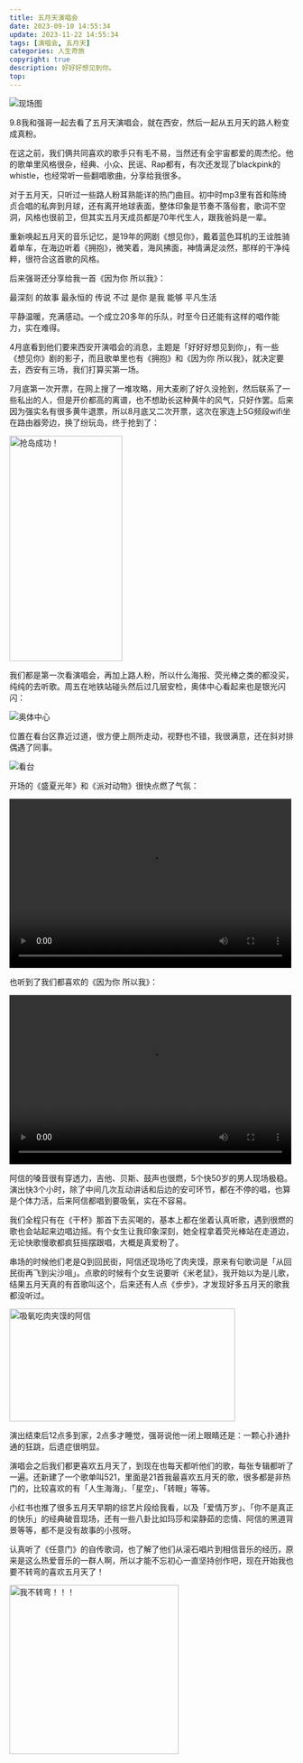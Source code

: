 ```yaml
---
title: 五月天演唱会
date: 2023-09-10 14:55:34
update: 2023-11-22 14:55:34
tags: [演唱会, 五月天]
categories: 人生奇旅
copyright: true
description: 好好好想见到你。
top:
---
```


![现场图](https://s2.loli.net/2023/11/22/AGwTak42r3d1Rio.jpg)

9.8我和强哥一起去看了五月天演唱会，就在西安，然后一起从五月天的路人粉变成真粉。

在这之前，我们俩共同喜欢的歌手只有毛不易，当然还有全宇宙都爱的周杰伦。他的歌单里风格很杂，经典、小众、民谣、Rap都有，有次还发现了blackpink的whistle，也经常听一些翻唱歌曲，分享给我很多。

对于五月天，只听过一些路人粉耳熟能详的热门曲目。初中时mp3里有首和陈绮贞合唱的私奔到月球，还有离开地球表面，整体印象是节奏不落俗套，歌词不空洞，风格也很前卫，但其实五月天成员都是70年代生人，跟我爸妈是一辈。

重新唤起五月天的音乐记忆，是19年的网剧《想见你》，戴着蓝色耳机的王诠胜骑着单车，在海边听着《拥抱》，微笑着，海风拂面，神情满足淡然，那样的干净纯粹，很符合这首歌的风格。

后来强哥还分享给我一首《因为你 所以我》：

最深刻 的故事 最永恒的 传说
不过 是你 是我 能够 平凡生活

平静温暖，充满感动。一个成立20多年的乐队，时至今日还能有这样的唱作能力，实在难得。

4月底看到他们要来西安开演唱会的消息，主题是「好好好想见到你」，有一些《想见你》剧的影子，而且歌单里也有《拥抱》和《因为你 所以我》，就决定要去，西安有三场，我们打算买第一场。

7月底第一次开票，在网上搜了一堆攻略，用大麦刷了好久没抢到，然后联系了一些私出的人，但是开价都高的离谱，也不想助长这种黄牛的风气，只好作罢。后来因为强实名有很多黄牛退票，所以8月底又二次开票，这次在家连上5G频段wifi坐在路由器旁边，换了纷玩岛，终于抢到了：

<img src="https://s2.loli.net/2023/11/23/SuieJU4ZWL2jb6I.jpg" width="200" height="400" alt="抢岛成功！">

我们都是第一次看演唱会，再加上路人粉，所以什么海报、荧光棒之类的都没买，纯纯的去听歌。周五在地铁站碰头然后过几层安检，奥体中心看起来也是银光闪闪：

![奥体中心](https://s2.loli.net/2023/11/23/nY5mQHw3ceodrFf.jpg)

位置在看台区靠近过道，很方便上厕所走动，视野也不错，我很满意，还在斜对排偶遇了同事。

![看台](https://s2.loli.net/2023/11/23/NJCr76WVoixgh2b.jpg)

开场的《盛夏光年》和《派对动物》很快点燃了气氛：

<video width="500" height="300" controls>
    <source src="../videos/mayday2.mp4" type=video/mp4>
</video>

也听到了我们都喜欢的《因为你 所以我》：

<video width="500" height="300" controls>
    <source src="../videos/mayday1.mp4" type=video/mp4>
</video>

阿信的嗓音很有穿透力，吉他、贝斯、鼓声也很燃，5个快50岁的男人现场极稳。演出快3个小时，除了中间几次互动讲话和后边的安可环节，都在不停的唱，也算是个体力活，后来阿信都唱到要吸氧，实在不容易。

我们全程只有在《干杯》那首下去买喝的，基本上都在坐着认真听歌，遇到很燃的歌也会站起来边唱边摇。有个女生让我印象深刻，她全程拿着荧光棒站在走道边，无论快歌慢歌都疯狂摇摆跟唱，大概是真爱粉了。

串场的时候他们老是Q到回民街，阿信还现场吃了肉夹馍，原来有句歌词是「从回民街再飞到尖沙咀」。点歌的时候有个女生说要听《米老鼠》，我开始以为是儿歌，结果五月天真的有首歌叫这个，后来还有人点《步步》，才发现好多五月天的歌我都没听过。

<img src="https://s2.loli.net/2023/11/24/Xn4cm6P9NKCjGJV.jpg" width="400" height="200" alt="吸氧吃肉夹馍的阿信">

演出结束后12点多到家，2点多才睡觉，强哥说他一闭上眼睛还是：一颗心扑通扑通的狂跳，后遗症很明显。

演唱会之后我们都更喜欢五月天了，到现在也每天都听他们的歌，每张专辑都听了一遍。还新建了一个歌单叫521，里面是21首我最喜欢五月天的歌，很多都是非热门的，比较喜欢的有「人生海海」、「星空」、「转眼」等等。

小红书也推了很多五月天早期的综艺片段给我看，以及「爱情万岁」、「你不是真正的快乐」的经典破音现场，还有一些八卦比如玛莎和梁静茹的恋情、阿信的黑道背景等等，都不是没有故事的小孩呀。

认真听了《任意门》的自传歌词，也了解了他们从滚石唱片到相信音乐的经历，原来是这么热爱音乐的一群人啊，所以才能不忘初心一直坚持创作吧，现在开始我也要不转弯的喜欢五月天了！

<img src="https://s2.loli.net/2023/11/23/eoB3WGmjXf1AFS4.jpg" width="300" height="300" alt="我不转弯！！！">